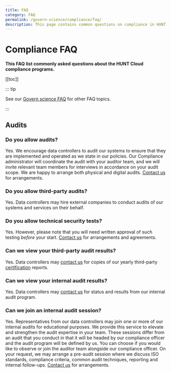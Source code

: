 ```yaml
---
title: FAQ
category: FAQ
permalink: /govern-science/compliance/faq/
description: This page contains common questions on compliance in HUNT Cloud.
---
```


# Compliance FAQ

**This FAQ list commonly asked questions about the HUNT Cloud compliance programs.**

[[toc]]

::: tip 

See our [Govern science FAQ](/administer-science/faq) for other FAQ topics.

:::


## Audits

### Do you allow audits?

Yes. We encourage data controllers to audit our systems to ensure that they are implemented and operated as we state in our policies. Our Compliance administrator will coordinate the audit with your auditor team, and we will invite relevant team members for interviews in accordance on your audit scope. We are happy to arrange both physical and digital audits. [Contact us](/contact) for arrangements. 

### Do you allow third-party audits? 

Yes. Data controllers may hire external companies to conduct audits of our systems and services on their behalf. 

### Do you allow technical security tests? 

Yes. However, please note that you will need written approval of such testing *before* your start. [Contact us](/contact) for arrangements and agreements.

### Can we view your third-party audit results? 

Yes. Data controllers may [contact us](/contact) for copies of our yearly third-party [certification](/certificates) reports. 

### Can we view your internal audit results? 

Yes. Data controllers may [contact us](/contact) for status and results from our internal audit program. 

### Can we join an internal audit session? 

Yes. Representatives from our data controllers may join one or more of our internal audits for educational purposes. We provide this service to elevate and strengthen the audit expertise in your team. These sessions differ from an audit that you conduct in that it will be headed by our compliance officer and the audit program will be defined by us. You can choose if you would like to observe or join the auditor team alongside our compliance officer. On your request, we may arrange a pre-audit session where we discuss ISO standards, compliance criteria, common audit techniques, reporting and internal follow-ups. [Contact us](/contact) for arrangements.



